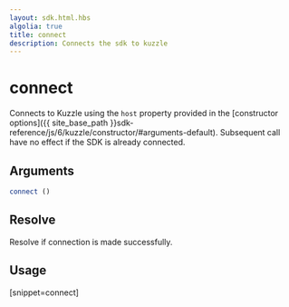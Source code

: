 ```yaml
---
layout: sdk.html.hbs
algolia: true
title: connect
description: Connects the sdk to kuzzle
---
```


# connect

Connects to Kuzzle using the `host` property provided in the [constructor options]({{ site_base_path }}sdk-reference/js/6/kuzzle/constructor/#arguments-default).
Subsequent call have no effect if the SDK is already connected.

## Arguments

```javascript
connect ()
```

## Resolve

Resolve if connection is made successfully.

## Usage

[snippet=connect]
